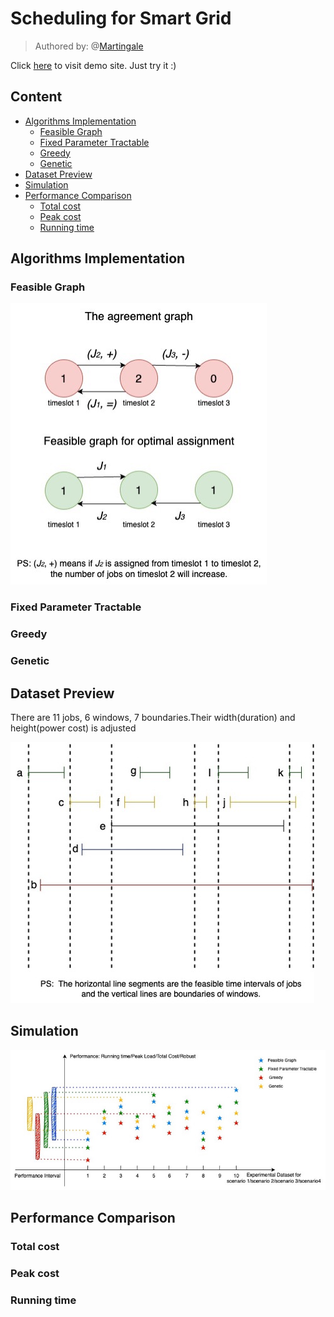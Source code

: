 # Scheduling for Smart Grid
>Authored by: @[Martingale](https://github.com/MartinRepo)

Click [here](https://demo-smartgrid.tech) to visit demo site. Just try it :)
## Content
- [Algorithms Implementation](#algorithms-implementation)
  - [Feasible Graph](#feasible-graph)
  - [Fixed Parameter Tractable](#fixed-parameter-tractable)
  - [Greedy](#greedy)
  - [Genetic](#genetic)
- [Dataset Preview](#dataset-preview)
- [Simulation](#simulation)
- [Performance Comparison](#performance-comparison)
  - [Total cost](#total-cost)
  - [Peak cost](#peak-cost)
  - [Running time](#running-time)

## Algorithms Implementation

### Feasible Graph
  ![feasible graph](./readmeFig/feasiblegraph.jpg)
### Fixed Parameter Tractable
### Greedy
### Genetic

## Dataset Preview
There are 11 jobs, 6 windows, 7 boundaries.Their width(duration) and height(power cost) is adjusted

![jobs interval](./readmeFig/jobs.jpg)

## Simulation
![simulation](./readmeFig/simulation.jpg)
## Performance Comparison
### Total cost
### Peak cost
### Running time

